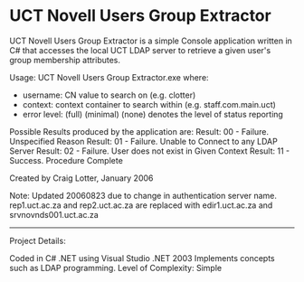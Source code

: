 UCT Novell Users Group Extractor
================================

UCT Novell Users Group Extractor is a simple Console application written in C# that accesses the local UCT LDAP server to retrieve a given user's group membership attributes.

Usage: UCT Novell Users Group Extractor.exe <username> <context> <error level>
where:
 - username: CN value to search on (e.g. clotter)
 - context: context container to search within (e.g. staff.com.main.uct)
 - error level: (full) (minimal) (none) denotes the level of status reporting

Possible Results produced by the application are:
Result: 00 - Failure. Unspecified Reason
Result: 01 - Failure. Unable to Connect to any LDAP Server
Result: 02 - Failure. User does not exist in Given Context
Result: 11 - Success. Procedure Complete

Created by Craig Lotter, January 2006

Note: Updated 20060823 due to change in authentication server name. rep1.uct.ac.za and rep2.uct.ac.za are replaced with edir1.uct.ac.za and srvnovnds001.uct.ac.za

*********************************

Project Details:

Coded in C# .NET using Visual Studio .NET 2003
Implements concepts such as LDAP programming.
Level of Complexity: Simple
